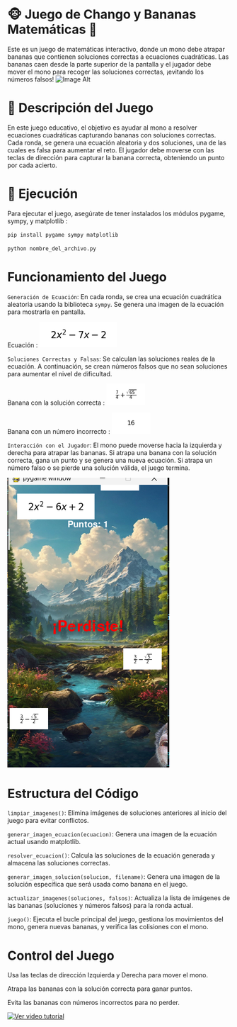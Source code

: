 # 🐵 Juego de Chango y Bananas Matemáticas 🍌
Este es un juego de matemáticas interactivo, donde un mono debe atrapar bananas que contienen soluciones correctas a ecuaciones cuadráticas. Las bananas caen desde la parte superior de la pantalla y el jugador debe mover el mono para recoger las soluciones correctas, ¡evitando los números falsos!   ![Image Alt](image_url)

# 📝 Descripción del Juego
En este juego educativo, el objetivo es ayudar al mono a resolver ecuaciones cuadráticas capturando bananas con soluciones correctas. Cada ronda, se genera una ecuación aleatoria y dos soluciones, una de las cuales es falsa para aumentar el reto. El jugador debe moverse con las teclas de dirección para capturar la banana correcta, obteniendo un punto por cada acierto. 

# 🚀 Ejecución
Para ejecutar el juego, asegúrate de tener instalados los módulos pygame, sympy, y matplotlib :
```bash
pip install pygame sympy matplotlib
```
```bash
python nombre_del_archivo.py
```

# Funcionamiento del Juego
`Generación de Ecuación`: En cada ronda, se crea una ecuación cuadrática aleatoria usando la biblioteca `sympy`. Se genera una imagen de la ecuación para mostrarla en pantalla.

Ecuación :  ![Image Alt](https://github.com/eggar284/bannnaGame/blob/main/ecuacion.png?raw=true)

`Soluciones Correctas y Falsas`: Se calculan las soluciones reales de la ecuación. A continuación, se crean números falsos que no sean soluciones para aumentar el nivel de dificultad.

Banana con la solución correcta : ![Image Alt](https://github.com/eggar284/bannnaGame/blob/main/solucion_1.png?raw=true) 

Banana con un número incorrecto : ![Image Alt](https://github.com/eggar284/bannnaGame/blob/main/falso_1.png?raw=true)

`Interacción con el Jugador`: El mono puede moverse hacia la izquierda y derecha para atrapar las bananas. Si atrapa una banana con la solución correcta, gana un punto y se genera una nueva ecuación. Si atrapa un número falso o se pierde una solución válida, el juego termina.

![Image Alt](https://github.com/eggar284/bannnaGame/blob/main/LOst_game.png?raw=true)

# Estructura del Código

`limpiar_imagenes()`: Elimina imágenes de soluciones anteriores al inicio del juego para evitar conflictos.

`generar_imagen_ecuacion(ecuacion)`: Genera una imagen de la ecuación actual usando matplotlib.

`resolver_ecuacion()`: Calcula las soluciones de la ecuación generada y almacena las soluciones correctas.

`generar_imagen_solucion(solucion, filename)`: Genera una imagen de la solución específica que será usada como banana en el juego.

`actualizar_imagenes(soluciones, falsos)`: Actualiza la lista de imágenes de las bananas (soluciones y números falsos) para la ronda actual.


`juego()`: Ejecuta el bucle principal del juego, gestiona los movimientos del mono, genera nuevas bananas, y verifica las colisiones con el mono.

# Control del Juego

Usa las teclas de dirección Izquierda y Derecha para mover el mono.

Atrapa las bananas con la solución correcta para ganar puntos.

Evita las bananas con números incorrectos para no perder.

[![Ver video tutorial](https://img.youtube.com/vi/pRwpA6zr4Kk/0.jpg)](https://youtu.be/pRwpA6zr4Kk)
